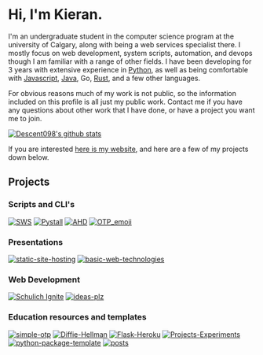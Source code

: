 # Hi, I'm Kieran. 

I'm an undergraduate student in the computer science program at the university of Calgary, along with being a web services specialist there. I mostly focus on web development, system scripts, automation, and devops though I am familiar with a range of other fields. I have been developing for 3 years with extensive experience in [Python](https://github.com/Descent098?tab=repositories&q=&type=&language=python), as well as being comfortable with [Javascript](https://github.com/Descent098?tab=repositories&q=&type=&language=javascript), [Java](https://github.com/Descent098?tab=repositories&q=&type=&language=java), Go, [Rust](https://github.com/Descent098?tab=repositories&q=&type=&language=rust), and a few other languages. 

For obvious reasons much of my work is not public, so the information included on this profile is all just my public work. Contact me if you have any questions about other work that I have done, or have a project you want me to join.

[![Descent098's github stats](https://github-readme-stats.vercel.app/api?username=descent098&layout=compact&theme=dracula&show_icons=true&hide=stars&count_private=true&hide_title=true)](https://github.com/descent098)

If you are interested [here is my website](https://kieranwood.ca), and here are a few of my projects down below.

## Projects

### Scripts and CLI's


[![SWS](https://github-readme-stats.vercel.app/api/pin/?username=descent098&repo=sws&theme=dracula)](https://github.com/descent098/sws)
[![Pystall](https://github-readme-stats.vercel.app/api/pin/?username=descent098&repo=pystall&theme=dracula)](https://github.com/descent098/pystall)
[![AHD](https://github-readme-stats.vercel.app/api/pin/?username=descent098&repo=ahd&theme=dracula)](https://github.com/descent098/ahd)
[![OTP_emoji](https://github-readme-stats.vercel.app/api/pin/?username=descent098&repo=otp_emoji&theme=dracula)](https://github.com/descent098/otp_emoji)

### Presentations

[![static-site-hosting](https://github-readme-stats.vercel.app/api/pin/?username=descent098&repo=static-site-hosting&theme=dracula)](https://kieranwood.ca/static-site-hosting)
[![basic-web-technologies](https://github-readme-stats.vercel.app/api/pin/?username=descent098&repo=basic-web-technologies&theme=dracula)](https://kieranwood.ca/basic-web-technologies)

### Web Development

[![Schulich Ignite](https://github-readme-stats.vercel.app/api/pin/?username=Schulich-Ignite&repo=schulich-ignite.github.io&theme=dracula)](https://github.com/Schulich-Ignite/schulich-ignite.github.io)
[![ideas-plz](https://github-readme-stats.vercel.app/api/pin/?username=descent098&repo=ideas-plz&theme=dracula)](https://github.com/descent098/ideas-plz)

### Education resources and templates
[![simple-otp](https://github-readme-stats.vercel.app/api/pin/?username=descent098&repo=simple-otp&theme=dracula)](https://github.com/descent098/simple-otp)
[![Diffie-Hellman](https://github-readme-stats.vercel.app/api/pin/?username=descent098&repo=Diffie-Hellman&theme=dracula)](https://github.com/descent098/Diffie-Hellman)
[![Flask-Heroku](https://github-readme-stats.vercel.app/api/pin/?username=descent098&repo=Flask-Heroku&theme=dracula)](https://github.com/Descent098/Flask-Heroku)
[![Projects-Experiments](https://github-readme-stats.vercel.app/api/pin/?username=descent098&repo=projects-experiments&theme=dracula)](https://github.com/descent098/projects-experiments)
[![python-package-template](https://github-readme-stats.vercel.app/api/pin/?username=canadian-coding&repo=python-package-template&theme=dracula)](https://github.com/canadian-coding/python-package-template)
[![posts](https://github-readme-stats.vercel.app/api/pin/?username=canadian-coding&repo=posts&theme=dracula)](https://github.com/canadian-coding/posts)
